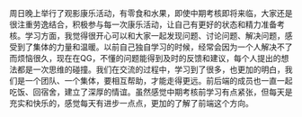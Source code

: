 周日晚上举行了观影康乐活动，有零食和水果，即使中期考核即将来临，大家还是很注重劳逸结合，积极参与每一次康乐活动，让自己有更好的状态和精力准备考核。学习方面，我觉得很开心可以和大家一起发现问题、讨论问题、解决问题，感受到了集体的力量和温暖。以前自己独自学习的时候，经常会因为一个人解决不了而烦恼很久，现在在QG，不懂的问题能得到及时的反馈和建议，每个人提出的想法都是一次思维的碰撞。我们在交流的过程中，学习到了很多，也更加的明白，我们是一个团队、一个集体，要相互帮助，才能走得更远。前后端的成员也一直一起吃饭、回宿舍，建立了深厚的情谊。虽然感觉中期考核前学习有点紧张，但每天是充实和快乐的，感觉每天有进步一点点，更加的了解了前端这个方向。